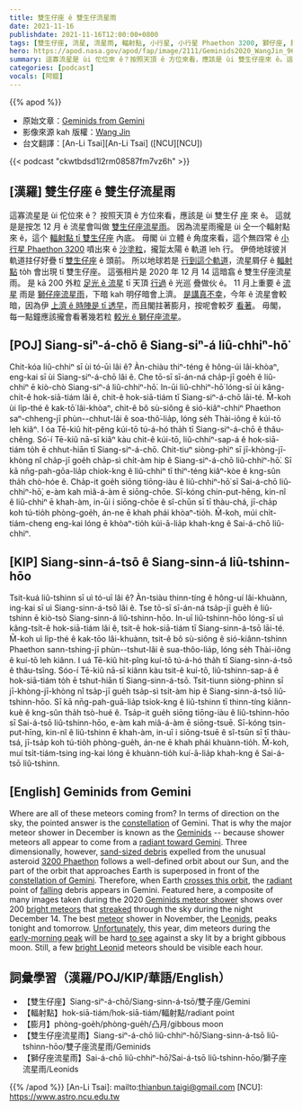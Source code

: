 ```yaml
---
title: 雙生仔座 ê 雙生仔流星雨
date: 2021-11-16
publishdate: 2021-11-16T12:00:00+0800
tags: [雙生仔座, 流星, 流星雨, 輻射點, 小行星, 小行星 Phaethon 3200, 獅仔座, 膨月, 雙生仔座流星雨, 獅仔座流星雨]
hero: https://apod.nasa.gov/apod/fap/image/2111/Geminids2020_WangJin_960.jpg
summary: 這寡流星是 ùi 佗位來 ê？按照天頂 ê 方位來看，應該是 ùi 雙生仔座來 ê。這就是是按怎 12 月 ê 流星會叫做雙生仔座流星雨。
categories: [podcast]
vocals: [阿錕]
---
```


{{% apod %}}

- 原始文章：[Geminids from Gemini](https://apod.nasa.gov/apod/ap211116.html)
- 影像來源 kah 版權：[Wang Jin](mailto:royalk86@gmail.com)
- 台文翻譯：[An-Li Tsai][An-Li Tsai] ([NCU][NCU])

{{< podcast "ckwtbdsd1l2rm08587fm7vz6h" >}}

## [漢羅] 雙生仔座 ê 雙生仔流星雨
這寡流星是 ùi 佗位來 ê？
按照天頂 ê 方位來看，應該是 ùi 雙生仔 [座][constellation] 來 ê。
這就是是按怎 12 月 ê 流星會叫做 [雙生仔座流星雨][Geminids]。
因為流星雨攏是 ùi 仝一个輻射點來 ê，這个 [輻射點 tī 雙生仔座][radiant toward Gemini] 內底。
毋閣 ùi 立體 ê 角度來看，這个無四常 ê [小行星 Phaethon 3200][3200 Phaethon] 噴出來 ê [沙塗粒][sand-sized debris]，攏踅太陽 ê 軌道 leh 行。
伊倚地球彼爿軌道拄仔好疊 tī [雙生仔座][constellation of Gemini] ê 頭前。
所以地球若是 [行到這个軌道][crosses this orbit]，流星屑仔 ê [輻射點][radiant] to̍h 會出現 tī 雙生仔座。
這張相片是 2020 年 12 月 14 這暗翕 ê 雙生仔座流星雨。
是 kā 200 外粒 [足光 ê 流星][bright meteors] tī 天頂 [行過][streaked] ê 光巡 疊做伙 ê。
11 月上重要 ê [流星][meteor] 雨是 [獅仔座流星雨][Leonids]，下暗 kah 明仔暗會上濟。
[是講真不幸][Unfortunately]，今年 ê 流星會較暗，因為伊 [上濟 ê 時陣是 tī 透早][early-morning peak]，而且閣拄著膨月，按呢會較歹 [看著][to see]。
毋閣，每一點鐘應該攏會看著幾若粒 [較光 ê 獅仔座流星][bright Leonid]。

## [POJ] Siang-siⁿ-á-chō ê Siang-siⁿ-á liû-chhiⁿ-hō͘
Chit-kóa liû-chhiⁿ sī ùi tó-ūi lâi ê?
Àn-chiàu thiⁿ-téng ê hông-úi lâi-khòaⁿ, eng-kai sī ùi Siang-siⁿ-á-chō lâi ê.
Che tō-sī sī-án-ná cha̍p-jī goe̍h ê liû-chhiⁿ ē kiò-chò Siang-siⁿ-á liû-chhiⁿ-hō͘.
In-ūi liû-chhiⁿ-hō͘ lóng-sī ùi kâng-chi̍t-ê hok-siā-tiám lâi ê, chit-ê hok-siā-tiám tī Siang-siⁿ-á-chō lāi-té.
M̄-koh ùi li̍p-thé ê kak-tō͘ lâi-khòaⁿ, chit-ê bô sù-siông ê sió-kiâⁿ-chhiⁿ Phaethon saⁿ-chheng-jī phùn--chhut-lâi ê soa-thô͘-lia̍p, lóng se̍h Thài-iông ê kúi-tō leh kiâⁿ.
I óa Tē-kiû hit-pêng kúi-tō tú-á-hó tha̍h tī Siang-siⁿ-á-chō ê thâu-chêng.
Só͘-í Tē-kiû nā-sī kiâⁿ kàu chit-ê kúi-tō, liû-chhiⁿ-sap-á ê hok-siā-tiám to̍h ē chhut-hiān tī Siang-siⁿ-á-chō.
Chit-tiuⁿ siòng-phìⁿ sī jī-khòng-jī-khòng nî cha̍p-jī goe̍h cha̍p-sì chi̍t-àm hip ê Siang-siⁿ-á-chō liû-chhiⁿ-hō͘.
Sī kā nn̄g-pah-gōa-lia̍p chiok-kng ê liû-chhiⁿ tī thiⁿ-téng kiâⁿ-kòe ê kng-sûn tha̍h chò-hóe ê.
Cha̍p-it goe̍h siōng tiōng-iàu ê liû-chhiⁿ-hō͘ sī Sai-á-chō liû-chhiⁿ-hō͘, e-àm kah miâ-á-àm ē siōng-chōe.
Sī-kóng chin-put-hēng, kin-nî ê liû-chhiⁿ ē khah-àm, in-ūi i siōng-chōe ê sî-chūn sī tī thàu-chá, jī-cha̍p koh tú-tio̍h phòng-goe̍h, án-ne ē khah phái khòaⁿ-tio̍h.
M̄-koh, múi chi̍t-tiám-cheng eng-kai lóng ē khòaⁿ-tio̍h kúi-ā-lia̍p khah-kng ê Sai-á-chō liû-chhiⁿ.

## [KIP] Siang-sinn-á-tsō ê Siang-sinn-á liû-tshinn-hōo
Tsit-kuá liû-tshinn sī uì tó-uī lâi ê?
Àn-tsiàu thinn-tíng ê hông-uí lâi-khuànn, ing-kai sī uì Siang-sinn-á-tsō lâi ê.
Tse tō-sī sī-án-ná tsa̍p-jī gue̍h ê liû-tshinn ē kiò-tsò Siang-sinn-á liû-tshinn-hōo.
In-uī liû-tshinn-hōo lóng-sī uì kâng-tsi̍t-ê hok-siā-tiám lâi ê, tsit-ê hok-siā-tiám tī Siang-sinn-á-tsō lāi-té.
M̄-koh uì li̍p-thé ê kak-tōo lâi-khuànn, tsit-ê bô sù-siông ê sió-kiânn-tshinn Phaethon sann-tshing-jī phùn--tshut-lâi ê sua-thôo-lia̍p, lóng se̍h Thài-iông ê kuí-tō leh kiânn.
I uá Tē-kiû hit-pîng kuí-tō tú-á-hó tha̍h tī Siang-sinn-á-tsō ê thâu-tsîng.
Sóo-í Tē-kiû nā-sī kiânn kàu tsit-ê kuí-tō, liû-tshinn-sap-á ê hok-siā-tiám to̍h ē tshut-hiān tī Siang-sinn-á-tsō.
Tsit-tiunn siòng-phìnn sī jī-khòng-jī-khòng nî tsa̍p-jī gue̍h tsa̍p-sì tsi̍t-àm hip ê Siang-sinn-á-tsō liû-tshinn-hōo.
Sī kā nn̄g-pah-guā-lia̍p tsiok-kng ê liû-tshinn tī thinn-tíng kiânn-kuè ê kng-sûn tha̍h tsò-hué ê.
Tsa̍p-it gue̍h siōng tiōng-iàu ê liû-tshinn-hōo sī Sai-á-tsō liû-tshinn-hōo, e-àm kah miâ-á-àm ē siōng-tsuē.
Sī-kóng tsin-put-hīng, kin-nî ê liû-tshinn ē khah-àm, in-uī i siōng-tsuē ê sî-tsūn sī tī thàu-tsá, jī-tsa̍p koh tú-tio̍h phòng-gue̍h, án-ne ē khah phái khuànn-tio̍h.
M̄-koh, muí tsi̍t-tiám-tsing ing-kai lóng ē khuànn-tio̍h kuí-ā-lia̍p khah-kng ê Sai-á-tsō liû-tshinn.

## [English] Geminids from Gemini
Where are all of these meteors coming from?
In terms of direction on the sky, the pointed answer is the [constellation][constellation] of Gemini.
That is why the major meteor shower in December is known as the [Geminids][Geminids] -- because shower meteors all appear to come from a [radiant toward Gemini][radiant toward Gemini].
Three dimensionally, however, [sand-sized debris][sand-sized debris] expelled from the unusual asteroid [3200 Phaethon][3200 Phaethon] follows a well-defined orbit about our Sun, and the part of the orbit that approaches Earth is superposed in front of the [constellation of Gemini][constellation of Gemini].
Therefore, when Earth [crosses this orbit][crosses this orbit], the [radiant][radiant] point of [falling][falling e] debris appears in Gemini.
Featured here, a composite of many images taken during the 2020 [Geminids meteor shower][Geminids meteor shower] shows over 200 [bright meteors][bright meteors] that [streaked][streaked] through the sky during the night December 14.
The best [meteor][meteor] shower in November, the [Leonids][Leonids], peaks tonight and tomorrow.
[Unfortunately][Unfortunately], this year, dim meteors during the [early-morning peak][early-morning peak] will be hard [to see][to see] against a sky lit by a bright gibbous moon.
Still, a few [bright Leonid][bright Leonid] meteors should be visible each hour.


## 詞彙學習（漢羅/POJ/KIP/華語/English）
- 【雙生仔座】Siang-siⁿ-á-chō/Siang-sinn-á-tsō/雙子座/Gemini
- 【輻射點】hok-siā-tiám/hok-siā-tiám/輻射點/radiant point
- 【膨月】phòng-goe̍h/phòng-gue̍h/凸月/gibbous moon
- 【雙生仔座流星雨】Siang-siⁿ-á-chō liû-chhiⁿ-hō͘/Siang-sinn-á-tsō liû-tshinn-hōo/雙子座流星雨/Geminids
- 【獅仔座流星雨】Sai-á-chō liû-chhiⁿ-hō͘/Sai-á-tsō liû-tshinn-hōo/獅子座流星雨/Leonids



{{% /apod %}}
[An-Li Tsai]: mailto:thianbun.taigi@gmail.com
[NCU]: https://www.astro.ncu.edu.tw

[copyright]: https://apod.nasa.gov/apod/fap/lib/about_apod.html#srapply

[constellation]:https://en.wikipedia.org/wiki/Gemini_(constellation)
[Geminids]:https://solarsystem.nasa.gov/asteroids-comets-and-meteors/meteors-and-meteorites/geminids/in-depth/
[radiant toward Gemini]:https://apod.nasa.gov/apod/ap171215.html
[sand-sized debris]:http://en.wikipedia.org/wiki/Meteors
[3200 Phaethon]:https://en.wikipedia.org/wiki/3200_Phaethon
[constellation of Gemini]:https://en.wikipedia.org/wiki/Gemini_(constellation)
[crosses this orbit]:https://apod.nasa.gov/apod/ap180808.html
[radiant]:https://en.wikipedia.org/wiki/Radiant_(meteor_shower)
[falling e]:https://apod.nasa.gov/apod/ap210815.html
[falling t]:https://apod.tw/daily/20210815/
[Geminids meteor shower]:https://en.wikipedia.org/wiki/Geminids
[bright meteors]:https://apod.nasa.gov/apod/ap081125.html
[streaked]:https://apod.nasa.gov/apod/ap090302.html
[meteor]:https://spaceplace.nasa.gov/search/meteor/
[Leonids]:https://solarsystem.nasa.gov/asteroids-comets-and-meteors/meteors-and-meteorites/leonids/in-depth/
[Unfortunately]:https://i.pinimg.com/236x/67/83/c2/6783c2fe268f21e0bc8dec8d877ba492--sad-kitty-kitty-cats.jpg
[early-morning peak]:https://earthsky.org/astronomy-essentials/everything-you-need-to-know-leonid-meteor-shower/
[to see]:https://solarsystem.nasa.gov/skywatching/whats-up/
[bright Leonid]:https://apod.nasa.gov/apod/ap011119.html
